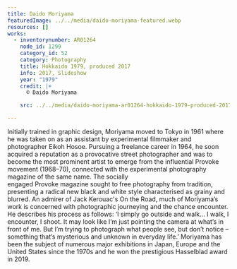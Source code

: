 ```yaml
---
title: Daido Moriyama
featuredImage: ../../media/daido-moriyama-featured.webp
resources: []
works:
  - inventorynumber: AR01264
    node_id: 1299
    category_id: 52
    category: Photography
    title: Hokkaido 1979, produced 2017
    info: 2017, Slideshow
    year: "1979"
    credit: |+
      © Daido Moriyama

    src: ../../media/daido-moriyama-ar01264-hokkaido-1979-produced-2017.webp

---
```


Initially trained in graphic design, Moriyama moved to Tokyo in 1961 where he was taken on as an assistant by experimental filmmaker and photographer Eikoh Hosoe. Pursuing a freelance career in 1964, he soon acquired a reputation as a provocative street photographer and was to become the most prominent artist to emerge from the influential Provoke movement (1968–70), connected with the experimental photography magazine of the same name. The socially engaged Provoke magazine sought to free photography from tradition, presenting a radical new black and white style characterised as grainy and blurred. An admirer of Jack Kerouac's On the Road, much of Moriyama’s work is concerned with photographic journeying and the chance encounter. He describes his process as follows: ‘I simply go outside and walk… I walk, I encounter, I shoot. It may look like I’m just pointing the camera at what’s in front of me. But I’m trying to photograph what people see, but don’t notice – something that’s mysterious and unknown in everyday life.’ Moriyama has been the subject of numerous major exhibitions in Japan, Europe and the United States since the 1970s and he won the prestigious Hasselblad award in 2019.